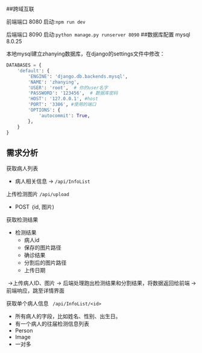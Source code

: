 ##跨域互联


前端端口 8080 启动:`npm run dev`


后端端口 8090    启动:`python manage.py runserver 8090`
##数据库配置
mysql 8.0.25

本地mysql建立zhanying数据库，在django的settings文件中修改：
```python
DATABASES = {
    'default': {
        'ENGINE': 'django.db.backends.mysql',
        'NAME': 'zhanying',
        'USER': 'root',  # 你的user名字
        'PASSWORD': '123456',  # 数据库密码
        'HOST': '127.0.0.1', #host
        'PORT': '3306', #使用的端口
        'OPTIONS': {
            'autocommit': True,
        },
    }
}
```
## 需求分析
获取病人列表

* 病人相关信息 -> `/api/InfoList`

上传检测图片 `/api/upload`

- POST ｛id, 图片)

获取检测结果 

- 检测结果
  - 病人id
  - 保存的图片路径
  - 确诊结果
  - 分割后的图片路径
  - 上传日期

​	->上传病人ID、图片 ->  后端处理跑出检测结果和分割结果，将数据返回给前端 -> 前端响应，跳至详情界面

获取单个病人信息 ` /api/InfoList/<id>`

- 所有病人的字段，比如姓名、性别、出生日。
- 有一个病人的往届检测信息列表
- Person
- Image
- 一对多
